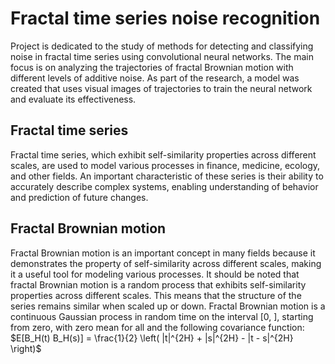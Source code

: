 # Fractal time series noise recognition
Project is dedicated to the study of methods for detecting and classifying noise in fractal time series using convolutional neural networks.
The main focus is on analyzing the trajectories of fractal Brownian motion with different levels of additive noise. As part of the research, a model was created that uses visual images of trajectories to train the neural network and evaluate its effectiveness.
## Fractal time series
Fractal time series, which exhibit self-similarity properties across different scales, are used to model various processes in finance, medicine, ecology, and other fields. An important characteristic of these series is their ability to accurately describe complex systems, enabling understanding of behavior and prediction of future changes.
## Fractal Brownian motion
Fractal Brownian motion is an important concept in many fields because it demonstrates the property of self-similarity across different scales, making it a useful tool for modeling various processes. It should be noted that fractal Brownian motion is a random process that exhibits self-similarity properties across different scales. This means that the structure of the series remains similar when scaled up or down. Fractal Brownian motion is a continuous Gaussian process in random time on the interval [0, ], starting from zero, with zero mean for all and the following covariance function: $E[B_H(t) B_H(s)] = \frac{1}{2} \left( |t|^{2H} + |s|^{2H} - |t - s|^{2H} \right)$


